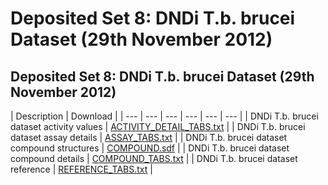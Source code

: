 # Deposited Set 8: DNDi T.b. brucei Dataset \(29th November 2012\)

## Deposited Set 8: DNDi T.b. brucei Dataset \(29th November 2012\)

| Description | Download |
| --- | --- | --- | --- | --- | --- |
| DNDi T.b. brucei dataset activity values | [ACTIVITY\_DETAIL\_TABS.txt](ftp://ftp.ebi.ac.uk/pub/databases/chembl/ChEMBLNTD/set8_dndi_tbb/ACTIVITY_DETAIL_TABS.txt) |
| DNDi T.b. brucei dataset assay details | [ASSAY\_TABS.txt](ftp://ftp.ebi.ac.uk/pub/databases/chembl/ChEMBLNTD/set8_dndi_tbb/ASSAY_TABS.txt) |
| DNDi T.b. brucei dataset compound structures | [COMPOUND.sdf](ftp://ftp.ebi.ac.uk/pub/databases/chembl/ChEMBLNTD/set8_dndi_tbb/COMPOUND.sdf) |
| DNDi T.b. brucei dataset compound details | [COMPOUND\_TABS.txt](ftp://ftp.ebi.ac.uk/pub/databases/chembl/ChEMBLNTD/set8_dndi_tbb/COMPOUND.sdf) |
| DNDi T.b. brucei dataset reference | [REFERENCE\_TABS.txt](ftp://ftp.ebi.ac.uk/pub/databases/chembl/ChEMBLNTD/set8_dndi_tbb/REFERENCE_TABS.txt) |

